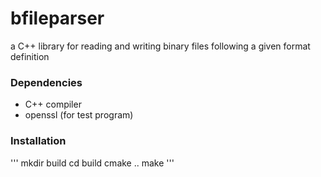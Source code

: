 bfileparser
===========

a C++ library for reading and writing binary files following a given format definition

### Dependencies
- C++ compiler
- openssl (for test program)

### Installation
'''
mkdir build
cd build
cmake ..
make
'''
